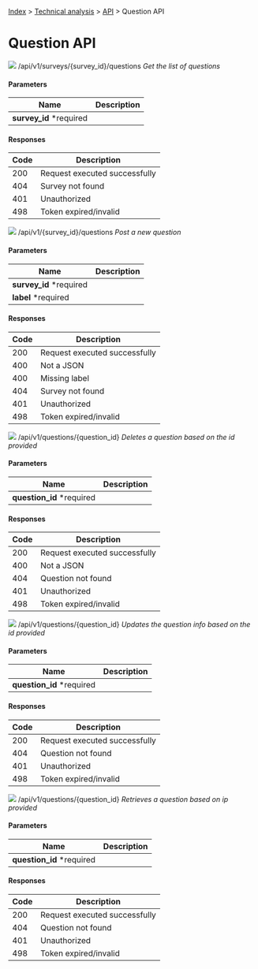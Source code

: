 [Index](../../../../README.md) > [Technical analysis](../README.md) > [API](README.md) > Question API

# Question API

![](https://img.shields.io/badge/GET-informational?style=flat) /api/v1/surveys/{survey_id}/questions *Get the list of questions*

#### Parameters

| Name | Description |
| - | - |
| **survey_id** *required ||

#### Responses

| Code | Description |
| - | - |
| 200 | Request executed successfully |
| 404 | Survey not found |
| 401 | Unauthorized |
| 498 | Token expired/invalid |

![](https://img.shields.io/badge/POST-informational?style=flat&color=2bbc8a) /api/v1/{survey_id}/questions *Post a new question*

#### Parameters

| Name | Description |
| - | - |
| **survey_id** *required ||
| **label** *required ||

#### Responses

| Code | Description |
| - | - |
| 200 | Request executed successfully |
| 400 | Not a JSON |
| 400 | Missing label |
| 404 | Survey not found |
| 401 | Unauthorized |
| 498 | Token expired/invalid |

![](https://img.shields.io/badge/DELETE-informational?style=flat&color=ff0000) /api/v1/questions/{question_id} *Deletes a question based on the id provided*

#### Parameters

| Name | Description |
| - | - |
| **question_id** *required ||

#### Responses

| Code | Description |
| - | - |
| 200 | Request executed successfully |
| 400 | Not a JSON |
| 404 | Question not found |
| 401 | Unauthorized |
| 498 | Token expired/invalid |

![](https://img.shields.io/badge/PUT-informational?style=flat&color=fc9003) /api/v1/questions/{question_id} *Updates the question info based on the id provided*

#### Parameters

| Name | Description |
| - | - |
| **question_id** *required ||

#### Responses

| Code | Description |
| - | - |
| 200 | Request executed successfully |
| 404 | Question not found |
| 401 | Unauthorized |
| 498 | Token expired/invalid |

![](https://img.shields.io/badge/GET-informational?style=flat) /api/v1/questions/{question_id} *Retrieves a question based on ip provided*

#### Parameters

| Name | Description |
| - | - |
| **question_id** *required ||

#### Responses

| Code | Description |
| - | - |
| 200 | Request executed successfully |
| 404 | Question not found |
| 401 | Unauthorized |
| 498 | Token expired/invalid |
